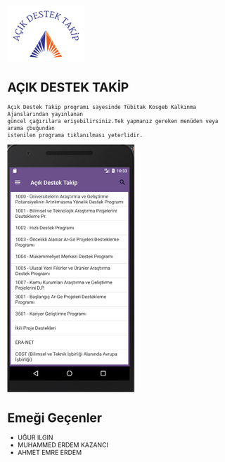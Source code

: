 ![logo](/app/src/main/res/drawable/menu.png)
# AÇIK DESTEK TAKİP

```
Açık Destek Takip programı sayesinde Tübitak Kosgeb Kalkınma Ajanslarından yayınlanan 
güncel çağırılara erişebilirsiniz.Tek yapmanız gereken menüden veya arama çbuğundan 
istenilen programa tıklanılması yeterlidir.
```
![logo](/SS/1.png)
# Emeği Geçenler
* UĞUR ILGIN
* MUHAMMED ERDEM KAZANCI
* AHMET EMRE ERDEM
